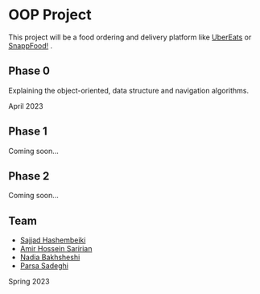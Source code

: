 # OOP Project

This project will be a food ordering and delivery platform like [UberEats](https://www.ubereats.com/) or [SnappFood!](https://snappfood.ir/) .




## Phase 0
Explaining the object-oriented, data structure and navigation algorithms.

April 2023


## Phase 1
Coming soon...

## Phase 2
Coming soon...

## Team
- [Sajjad Hashembeiki](https://github.com/SajjadHm)
- [Amir Hossein Saririan](https://github.com/AmirSarir)
- [Nadia Bakhsheshi](https://github.com/Nadiabakhsheshi)
- [Parsa Sadeghi](https://github.com/parsad7)


Spring 2023 
